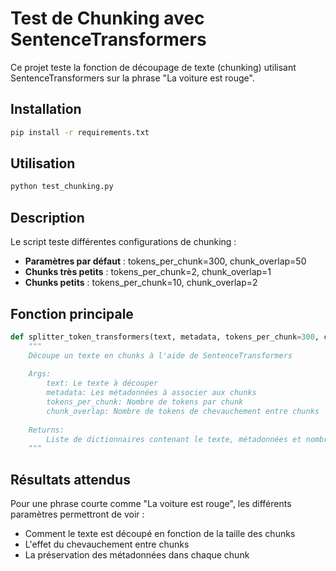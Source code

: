 # Test de Chunking avec SentenceTransformers

Ce projet teste la fonction de découpage de texte (chunking) utilisant SentenceTransformers sur la phrase "La voiture est rouge".

## Installation

```bash
pip install -r requirements.txt
```

## Utilisation

```bash
python test_chunking.py
```

## Description

Le script teste différentes configurations de chunking :
- **Paramètres par défaut** : tokens_per_chunk=300, chunk_overlap=50
- **Chunks très petits** : tokens_per_chunk=2, chunk_overlap=1  
- **Chunks petits** : tokens_per_chunk=10, chunk_overlap=2

## Fonction principale

```python
def splitter_token_transformers(text, metadata, tokens_per_chunk=300, chunk_overlap=50):
    """
    Découpe un texte en chunks à l'aide de SentenceTransformers
    
    Args:
        text: Le texte à découper
        metadata: Les métadonnées à associer aux chunks
        tokens_per_chunk: Nombre de tokens par chunk
        chunk_overlap: Nombre de tokens de chevauchement entre chunks
    
    Returns:
        Liste de dictionnaires contenant le texte, métadonnées et nombre de tokens
    """
```

## Résultats attendus

Pour une phrase courte comme "La voiture est rouge", les différents paramètres permettront de voir :
- Comment le texte est découpé en fonction de la taille des chunks
- L'effet du chevauchement entre chunks
- La préservation des métadonnées dans chaque chunk
